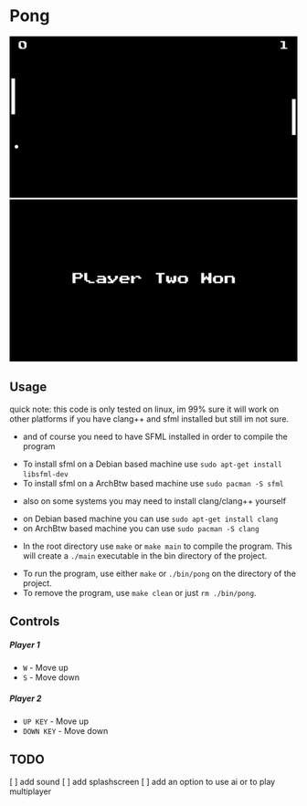 # Pong
![Game](./Pics/game.png)
![Game](./Pics/won.png)


## Usage
quick note: this code is only tested on linux, im 99% sure it will work on other platforms if you have clang++ and sfml installed but still im not sure.

- and of course you need to have SFML installed in order to compile the program
* To install sfml on a Debian based machine use `sudo apt-get install libsfml-dev`
* To install sfml on a ArchBtw based machine use `sudo pacman -S sfml`

- also on some systems you may need to install clang/clang++ yourself
* on Debian based machine you can use `sudo apt-get install clang`
* on ArchBtw based machine you can use `sudo pacman -S clang`

- In the root directory use `make` or `make main` to compile the program.  This will create a `./main` executable in the bin directory of the project.
* To run the program, use either `make` or `./bin/pong` on the directory of the project.
* To remove the program, use `make clean` or just `rm ./bin/pong`.



## Controls
##### Player 1
* `W` - Move up
* `S` - Move down

##### Player 2
* `UP KEY` - Move up
* `DOWN KEY` - Move down

## TODO
[ ] add sound 
[ ] add splashscreen
[ ] add an option to use ai or to play multiplayer
